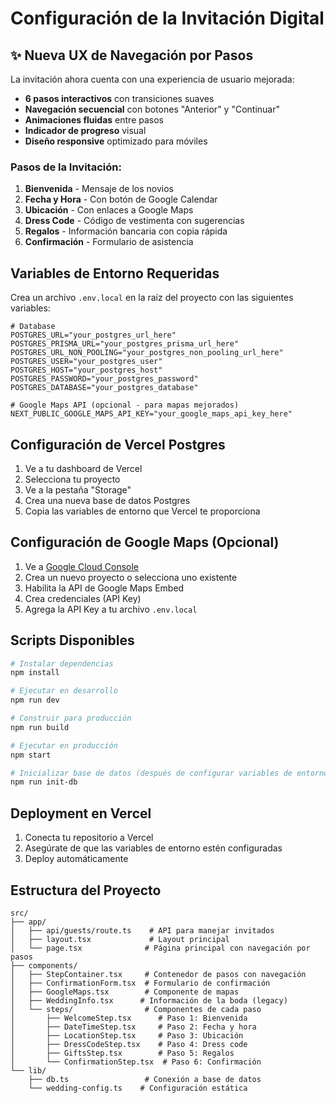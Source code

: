 # Configuración de la Invitación Digital

## ✨ Nueva UX de Navegación por Pasos

La invitación ahora cuenta con una experiencia de usuario mejorada:

- **6 pasos interactivos** con transiciones suaves
- **Navegación secuencial** con botones "Anterior" y "Continuar"
- **Animaciones fluidas** entre pasos
- **Indicador de progreso** visual
- **Diseño responsive** optimizado para móviles

### Pasos de la Invitación:
1. **Bienvenida** - Mensaje de los novios
2. **Fecha y Hora** - Con botón de Google Calendar
3. **Ubicación** - Con enlaces a Google Maps
4. **Dress Code** - Código de vestimenta con sugerencias
5. **Regalos** - Información bancaria con copia rápida
6. **Confirmación** - Formulario de asistencia

## Variables de Entorno Requeridas

Crea un archivo `.env.local` en la raíz del proyecto con las siguientes variables:

```env
# Database
POSTGRES_URL="your_postgres_url_here"
POSTGRES_PRISMA_URL="your_postgres_prisma_url_here"
POSTGRES_URL_NON_POOLING="your_postgres_non_pooling_url_here"
POSTGRES_USER="your_postgres_user"
POSTGRES_HOST="your_postgres_host"
POSTGRES_PASSWORD="your_postgres_password"
POSTGRES_DATABASE="your_postgres_database"

# Google Maps API (opcional - para mapas mejorados)
NEXT_PUBLIC_GOOGLE_MAPS_API_KEY="your_google_maps_api_key_here"
```

## Configuración de Vercel Postgres

1. Ve a tu dashboard de Vercel
2. Selecciona tu proyecto
3. Ve a la pestaña "Storage"
4. Crea una nueva base de datos Postgres
5. Copia las variables de entorno que Vercel te proporciona

## Configuración de Google Maps (Opcional)

1. Ve a [Google Cloud Console](https://console.cloud.google.com/)
2. Crea un nuevo proyecto o selecciona uno existente
3. Habilita la API de Google Maps Embed
4. Crea credenciales (API Key)
5. Agrega la API Key a tu archivo `.env.local`

## Scripts Disponibles

```bash
# Instalar dependencias
npm install

# Ejecutar en desarrollo
npm run dev

# Construir para producción
npm run build

# Ejecutar en producción
npm start

# Inicializar base de datos (después de configurar variables de entorno)
npm run init-db
```

## Deployment en Vercel

1. Conecta tu repositorio a Vercel
2. Asegúrate de que las variables de entorno estén configuradas
3. Deploy automáticamente

## Estructura del Proyecto

```
src/
├── app/
│   ├── api/guests/route.ts    # API para manejar invitados
│   ├── layout.tsx             # Layout principal
│   └── page.tsx              # Página principal con navegación por pasos
├── components/
│   ├── StepContainer.tsx     # Contenedor de pasos con navegación
│   ├── ConfirmationForm.tsx  # Formulario de confirmación
│   ├── GoogleMaps.tsx        # Componente de mapas
│   ├── WeddingInfo.tsx      # Información de la boda (legacy)
│   └── steps/                # Componentes de cada paso
│       ├── WelcomeStep.tsx      # Paso 1: Bienvenida
│       ├── DateTimeStep.tsx     # Paso 2: Fecha y hora
│       ├── LocationStep.tsx     # Paso 3: Ubicación
│       ├── DressCodeStep.tsx    # Paso 4: Dress code
│       ├── GiftsStep.tsx        # Paso 5: Regalos
│       └── ConfirmationStep.tsx  # Paso 6: Confirmación
└── lib/
    ├── db.ts                 # Conexión a base de datos
    └── wedding-config.ts    # Configuración estática
```
